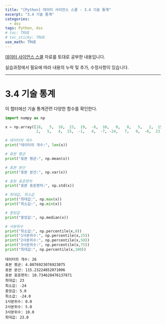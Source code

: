 ```yaml
---
title: "[Python] 데이터 사이언스 스쿨 - 3.4 기술 통계"
excerpt: "3.4 기술 통계"
categories: 
  - dss
tags: Python, dss
# toc: TRUE
# toc_sticky: TRUE
use_math: TRUE
---
```


[데이터 사이언스 스쿨](https://datascienceschool.net/intro.html) 자료를 토대로 공부한 내용입니다.

실습과정에서 필요에 따라 내용의 누락 및 추가, 수정사항이 있습니다.

---


# 3.4 기술 통계

이 챕터에선 기술 통계관련 다양한 함수를 확인한다.


```python
import numpy as np
```


```python
x = np.array([18,   5,  10,  23,  19,  -8,  10,   0,   0,   5,   2,  15,   8,
              2,   5,   4,  15,  -1,   4,  -7, -24,   7,   9,  -6,  23, -13])
```


```python
# 데이터의 개수
print("데이터의 개수:", len(x))

# 표본 평균
print("표본 평균:", np.mean(x))

# 표본 분산
print("표본 분산:", np.var(x))

# 표본 표준편차
print("표본 표준편차:", np.std(x))

# 최대값, 최소값
print("최대값:", np.max(x))
print("최소값:", np.min(x))

# 중앙값
print("중앙값:", np.median(x))

# 사분위수
print("최소값:", np.percentile(x,0))
print("1사분위수:", np.percentile(x,25))
print("2사분위수:", np.percentile(x,50))
print("3사분위수:", np.percentile(x,75))
print("최대값:", np.percentile(x,100))
```

    데이터의 개수: 26
    표본 평균: 4.8076923076923075
    표본 분산: 115.23224852071006
    표본 표준편차: 10.734628476137871
    최대값: 23
    최소값: -24
    중앙값: 5.0
    최소값: -24.0
    1사분위수: 0.0
    2사분위수: 5.0
    3사분위수: 10.0
    최대값: 23.0
    
